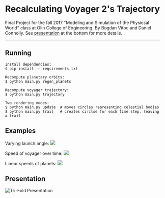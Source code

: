 # Recalculating Voyager 2's Trajectory
Final Project for the fall 2017 "Modeling and Simulation of the Physicsal World" class at Olin College of Engineering. By Bogdan Vitoc and Daniel Connolly. See [presentation](#presentation) at the bottom for more details.

---

## Running

```
Install dependencies:
$ pip install -r requirements.txt

Recompute planetary orbits:
$ python main.py regen_planets

Recompute voyager trajectory:
$ python main.py trajectory

Two rendering modes: 
$ python main.py update  # moves circles representing celestial bodies
$ python main.py trail   # creates circlse for each time step, leaving a trail
```

## Examples

Varying launch angle:
![](https://imgur.com/download/bZvb54B)

Speed of voyager over time:
![](https://imgur.com/download/LAr9jzi)

Linear speeds of planets:
![](https://imgur.com/download/9KnSxn8)

## Presentation
![Tri-Fold Presentation](https://imgur.com/download/PmKa4H7)
